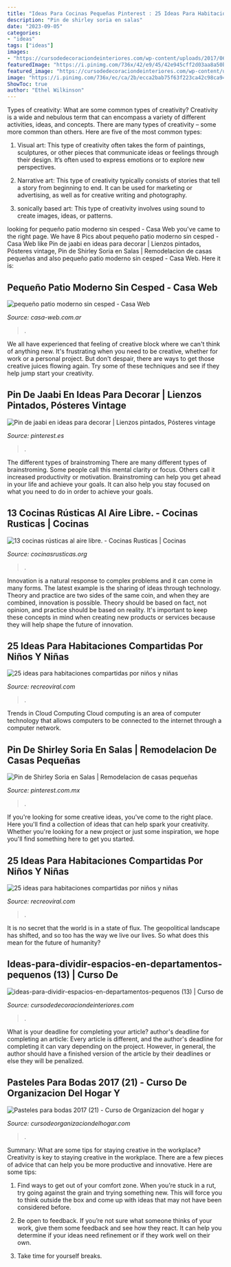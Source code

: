 ```yaml
---
title: "Ideas Para Cocinas Pequeñas Pinterest : 25 Ideas Para Habitaciones Compartidas Por Niños Y Niñas"
description: "Pin de shirley soria en salas"
date: "2023-09-05"
categories:
- "ideas"
tags: ["ideas"]
images:
- "https://cursodedecoraciondeinteriores.com/wp-content/uploads/2017/06/ideas-para-dividir-espacios-en-departamentos-pequenos-13.jpg"
featuredImage: "https://i.pinimg.com/736x/42/e9/45/42e945cff2d03aa8a50b864d2e5c9111.jpg"
featured_image: "https://cursodedecoraciondeinteriores.com/wp-content/uploads/2017/06/ideas-para-dividir-espacios-en-departamentos-pequenos-13.jpg"
image: "https://i.pinimg.com/736x/ec/ca/2b/ecca2bab75f63f223ca42c98ca94c0ec.jpg"
ShowToc: true
author: "Ethel Wilkinson"
---
```



Types of creativity: What are some common types of creativity?
Creativity is a wide and nebulous term that can encompass a variety of different activities, ideas, and concepts. There are many types of creativity – some more common than others. Here are five of the most common types:
1. Visual art: This type of creativity often takes the form of paintings, sculptures, or other pieces that communicate ideas or feelings through their design. It’s often used to express emotions or to explore new perspectives.

2. Narrative art: This type of creativity typically consists of stories that tell a story from beginning to end. It can be used for marketing or advertising, as well as for creative writing and photography.

3. sonically based art: This type of creativity involves using sound to create images, ideas, or patterns.

	

		
looking for pequeño patio moderno sin cesped - Casa Web you've came to the right page. We have 8 Pics about pequeño patio moderno sin cesped - Casa Web like Pin de jaabi en ideas para decorar | Lienzos pintados, Pósteres vintage, Pin de Shirley Soria en Salas | Remodelacion de casas pequeñas and also pequeño patio moderno sin cesped - Casa Web. Here it is:
		
    
## Pequeño Patio Moderno Sin Cesped - Casa Web

<img loading=lazy src="https://casa-web.com.ar/wp-content/uploads/2020/05/pequeño-patio-moderno-sin-cesped-394x600.jpg" onerror="this.onerror=null;this.src='https://tse2.mm.bing.net/th?id=OIP.hyziwTHrudyXAFHmipVGywAAAA&amp;pid=15.1';" alt="pequeño patio moderno sin cesped - Casa Web">

_Source: casa-web.com.ar_

>. 

	

We all have experienced that feeling of creative block where we can't think of anything new. It's frustrating when you need to be creative, whether for work or a personal project. But don't despair, there are ways to get those creative juices flowing again. Try some of these techniques and see if they help jump start your creativity.

    
## Pin De Jaabi En Ideas Para Decorar | Lienzos Pintados, Pósteres Vintage

<img loading=lazy src="https://i.pinimg.com/736x/42/e9/45/42e945cff2d03aa8a50b864d2e5c9111.jpg" onerror="this.onerror=null;this.src='https://tse3.mm.bing.net/th?id=OIP.PwVeTlPC7ElG7LrRv1NMdQHaNK&amp;pid=15.1';" alt="Pin de jaabi en ideas para decorar | Lienzos pintados, Pósteres vintage">

_Source: pinterest.es_

>. 

	

The different types of brainstroming
There are many different types of brainstroming. Some people call this mental clarity or focus. Others call it increased productivity or motivation. Brainstroming can help you get ahead in your life and achieve your goals. It can also help you stay focused on what you need to do in order to achieve your goals.

    
## 13 Cocinas Rústicas Al Aire Libre. - Cocinas Rusticas | Cocinas

<img loading=lazy src="https://cocinasrusticas.org/wp-content/uploads/2020/09/cocinas-rusticas-al-aire-libre-07.jpg" onerror="this.onerror=null;this.src='https://tse3.mm.bing.net/th?id=OIP.NCNb0DwhP3okTl0O1RxgdQHaNI&amp;pid=15.1';" alt="13 cocinas rústicas al aire libre. - Cocinas Rusticas | Cocinas">

_Source: cocinasrusticas.org_

>. 

	

Innovation is a natural response to complex problems and it can come in many forms. The latest example is the sharing of ideas through technology. Theory and practice are two sides of the same coin, and when they are combined, innovation is possible. Theory should be based on fact, not opinion, and practice should be based on reality. It's important to keep these concepts in mind when creating new products or services because they will help shape the future of innovation.

    
## 25 Ideas Para Habitaciones Compartidas Por Niños Y Niñas

<img loading=lazy src="https://www.recreoviral.com/wp-content/uploads/2015/10/Creativas-habitaciones-compartidas-por-niños-y-niñas-15.jpg" onerror="this.onerror=null;this.src='https://tse4.mm.bing.net/th?id=OIP.KsvALxE7HOEfEaq7JEAhGQHaKS&amp;pid=15.1';" alt="25 ideas para habitaciones compartidas por niños y niñas">

_Source: recreoviral.com_

>. 

	

Trends in Cloud Computing
Cloud computing is an area of computer technology that allows computers to be connected to the internet through a computer network.

    
## Pin De Shirley Soria En Salas | Remodelacion De Casas Pequeñas

<img loading=lazy src="https://i.pinimg.com/736x/ec/ca/2b/ecca2bab75f63f223ca42c98ca94c0ec.jpg" onerror="this.onerror=null;this.src='https://tse3.mm.bing.net/th?id=OIP.5W69eq2WcvSoexLrq2N5IAHaFj&amp;pid=15.1';" alt="Pin de Shirley Soria en Salas | Remodelacion de casas pequeñas">

_Source: pinterest.com.mx_

>. 

	

If you're looking for some creative ideas, you've come to the right place. Here you'll find a collection of ideas that can help spark your creativity. Whether you're looking for a new project or just some inspiration, we hope you'll find something here to get you started.

    
## 25 Ideas Para Habitaciones Compartidas Por Niños Y Niñas

<img loading=lazy src="https://www.recreoviral.com/wp-content/uploads/2015/10/Creativas-habitaciones-compartidas-por-niños-y-niñas-12-730x487.jpg" onerror="this.onerror=null;this.src='https://tse4.mm.bing.net/th?id=OIP.Wsef2xHV58KV9yJyMPZvkwHaE8&amp;pid=15.1';" alt="25 ideas para habitaciones compartidas por niños y niñas">

_Source: recreoviral.com_

>. 

	

It is no secret that the world is in a state of flux. The geopolitical landscape has shifted, and so too has the way we live our lives. So what does this mean for the future of humanity? 

    
## Ideas-para-dividir-espacios-en-departamentos-pequenos (13) | Curso De

<img loading=lazy src="https://cursodedecoraciondeinteriores.com/wp-content/uploads/2017/06/ideas-para-dividir-espacios-en-departamentos-pequenos-13.jpg" onerror="this.onerror=null;this.src='https://tse4.mm.bing.net/th?id=OIP.6i6-skI2XD-wrXsbH4UUrQHaJ4&amp;pid=15.1';" alt="ideas-para-dividir-espacios-en-departamentos-pequenos (13) | Curso de">

_Source: cursodedecoraciondeinteriores.com_

>. 

	

What is your deadline for completing your article?
author's deadline for completing an article:
Every article is different, and the author's deadline for completing it can vary depending on the project. However, in general, the author should have a finished version of the article by their deadlines or else they will be penalized.

    
## Pasteles Para Bodas 2017 (21) - Curso De Organizacion Del Hogar Y

<img loading=lazy src="https://cursodeorganizaciondelhogar.com/wp-content/uploads/2017/01/Pasteles-para-bodas-2017-21-1.jpg" onerror="this.onerror=null;this.src='https://tse1.mm.bing.net/th?id=OIP.SFE_ctnmeFaMWm8WJz4_XAHaLH&amp;pid=15.1';" alt="Pasteles para bodas 2017 (21) - Curso de Organizacion del hogar y">

_Source: cursodeorganizaciondelhogar.com_

>. 

	

Summary: What are some tips for staying creative in the workplace?
Creativity is key to staying creative in the workplace. There are a few pieces of advice that can help you be more productive and innovative. Here are some tips:
1. Find ways to get out of your comfort zone. When you’re stuck in a rut, try going against the grain and trying something new. This will force you to think outside the box and come up with ideas that may not have been considered before.

2. Be open to feedback. If you’re not sure what someone thinks of your work, give them some feedback and see how they react. It can help you determine if your ideas need refinement or if they work well on their own.

3. Take time for yourself breaks.

